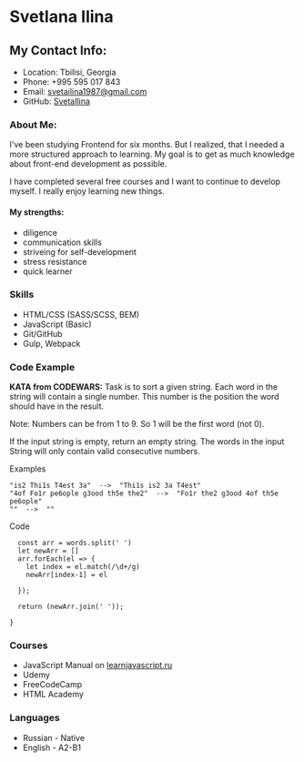 # Svetlana Ilina
## My Contact Info:
* Location: Tbilisi, Georgia
* Phone: +995 595 017 843
* Email: svetailina1987@gmail.com
* GitHub: [SvetaIlina](https://github.com/SvetaIlina)
### About Me:
I've been studying Frontend for six months. But I realized, that I needed a more structured approach to learning. My goal is to get as much knowledge about front-end development as possible.

I have completed several free courses and I want to continue to develop myself. I really enjoy learning new things.

#### My strengths:
* diligence
* communication skills
* striveing for self-development
* stress resistance
* quick learner
### Skills
* HTML/CSS (SASS/SCSS, BEM)
* JavaScript (Basic)
* Git/GitHub
* Gulp, Webpack
### Code Example
**KATA from CODEWARS:** 
Task is to sort a given string. Each word in the string will contain a single number. This number is the position the word should have in the result.

Note: Numbers can be from 1 to 9. So 1 will be the first word (not 0).

If the input string is empty, return an empty string. The words in the input String will only contain valid consecutive numbers.

Examples
```
"is2 Thi1s T4est 3a"  -->  "Thi1s is2 3a T4est"
"4of Fo1r pe6ople g3ood th5e the2"  -->  "Fo1r the2 g3ood 4of th5e pe6ople"
""  -->  ""
```
Code
```function order(words){
  const arr = words.split(' ')
  let newArr = []
  arr.forEach(el => {
    let index = el.match(/\d+/g)
    newArr[index-1] = el
    
  });

  return (newArr.join(' '));
  
}
```

### Courses
* JavaScript Manual on [learnjavascript.ru](https://learn.javascript.ru/) 
* Udemy
* FreeCodeCamp
* HTML Academy
### Languages
* Russian - Native
* English - A2-B1
